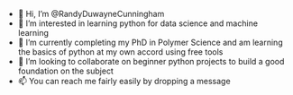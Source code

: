 - 👋 Hi, I’m @RandyDuwayneCunningham
- 👀 I’m interested in learning python for data science and machine learning
- 🌱 I’m currently completing my PhD in Polymer Science and am learning the basics of python at my own accord using free tools
- 💞️ I’m looking to collaborate on beginner python projects to build a good foundation on the subject
- 📫 You can reach me fairly easily by dropping a message

<!---
RandyDuwayneCunningham/RandyDuwayneCunningham is a ✨ special ✨ repository because its `README.md` (this file) appears on your GitHub profile.
You can click the Preview link to take a look at your changes.
--->

